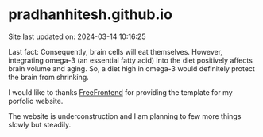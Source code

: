 # pradhanhitesh.github.io
Site last updated on: 2024-03-14 10:16:25

Last fact: Consequently, brain cells will eat themselves. However, integrating omega-3 (an essential fatty acid) into the diet positively affects brain volume and aging. So, a diet high in omega-3 would definitely protect the brain from shrinking.

I would like to thanks <a href="https://freefrontend.com/">FreeFrontend</a> for providing the template for my porfolio website. 

The website is underconstruction and I am planning to few more things slowly but steadily. 